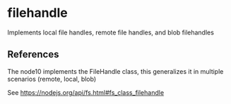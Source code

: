 # filehandle

Implements local file handles, remote file handles, and blob filehandles


## References


The node10 implements the FileHandle class, this generalizes it in multiple scenarios (remote, local, blob)

See https://nodejs.org/api/fs.html#fs_class_filehandle
